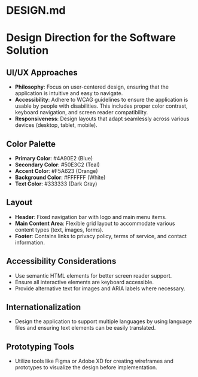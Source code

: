 # DESIGN.md

# Design Direction for the Software Solution

## UI/UX Approaches
- **Philosophy**: Focus on user-centered design, ensuring that the application is intuitive and easy to navigate.
- **Accessibility**: Adhere to WCAG guidelines to ensure the application is usable by people with disabilities. This includes proper color contrast, keyboard navigation, and screen reader compatibility.
- **Responsiveness**: Design layouts that adapt seamlessly across various devices (desktop, tablet, mobile).

## Color Palette
- **Primary Color**: #4A90E2 (Blue)
- **Secondary Color**: #50E3C2 (Teal)
- **Accent Color**: #F5A623 (Orange)
- **Background Color**: #FFFFFF (White)
- **Text Color**: #333333 (Dark Gray)

## Layout
- **Header**: Fixed navigation bar with logo and main menu items.
- **Main Content Area**: Flexible grid layout to accommodate various content types (text, images, forms).
- **Footer**: Contains links to privacy policy, terms of service, and contact information.

## Accessibility Considerations
- Use semantic HTML elements for better screen reader support.
- Ensure all interactive elements are keyboard accessible.
- Provide alternative text for images and ARIA labels where necessary.

## Internationalization
- Design the application to support multiple languages by using language files and ensuring text elements can be easily translated.

## Prototyping Tools
- Utilize tools like Figma or Adobe XD for creating wireframes and prototypes to visualize the design before implementation.